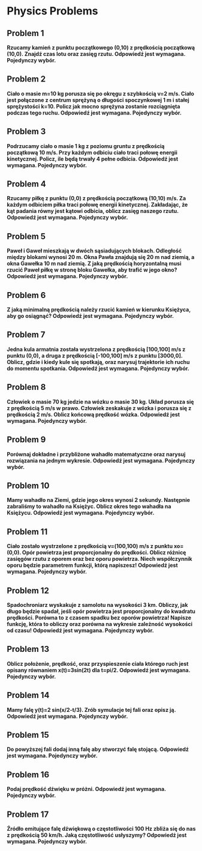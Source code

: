 # Physics Problems

## Problem 1
**Rzucamy kamień z punktu początkowego (0,10) z prędkością początkową (10,0). Znajdź czas lotu oraz zasięg rzutu. Odpowiedź jest wymagana. Pojedynczy wybór.**

## Problem 2
**Ciało o masie m=10 kg porusza się po okręgu z szybkością v=2 m/s. Ciało jest połączone z centrum sprężyną o długości spoczynkowej 1 m i stałej sprężystości k=10. Policz jak mocno sprężyna zostanie rozciągnięta podczas tego ruchu. Odpowiedź jest wymagana. Pojedynczy wybór.**

## Problem 3
**Podrzucamy ciało o masie 1 kg z poziomu gruntu z prędkością początkową 10 m/s. Przy każdym odbiciu ciało traci połowę energii kinetycznej. Policz, ile będą trwały 4 pełne odbicia. Odpowiedź jest wymagana. Pojedynczy wybór.**

## Problem 4
**Rzucamy piłkę z punktu (0,0) z prędkością początkową (10,10) m/s. Za każdym odbiciem piłka traci połowę energii kinetycznej. Zakładając, że kąt padania równy jest kątowi odbicia, oblicz zasięg naszego rzutu. Odpowiedź jest wymagana. Pojedynczy wybór.**

## Problem 5
**Paweł i Gaweł mieszkają w dwóch sąsiadujących blokach. Odległość między blokami wynosi 20 m. Okna Pawła znajdują się 20 m nad ziemią, a okna Gawełka 10 m nad ziemią. Z jaką prędkością horyzontalną musi rzucić Paweł piłkę w stronę bloku Gawełka, aby trafić w jego okno? Odpowiedź jest wymagana. Pojedynczy wybór.**

## Problem 6
**Z jaką minimalną prędkością należy rzucić kamień w kierunku Księżyca, aby go osiągnąć? Odpowiedź jest wymagana. Pojedynczy wybór.**

## Problem 7
**Jedna kula armatnia została wystrzelona z prędkością [100,100] m/s z punktu (0,0), a druga z prędkością [-100,100] m/s z punktu [3000,0]. Oblicz, gdzie i kiedy kule się spotkają, oraz narysuj trajektorie ich ruchu do momentu spotkania. Odpowiedź jest wymagana. Pojedynczy wybór.**

## Problem 8
**Człowiek o masie 70 kg jedzie na wózku o masie 30 kg. Układ porusza się z prędkością 5 m/s w prawo. Człowiek zeskakuje z wózka i porusza się z prędkością 2 m/s. Oblicz końcową prędkość wózka. Odpowiedź jest wymagana. Pojedynczy wybór.**

## Problem 9
**Porównaj dokładne i przybliżone wahadło matematyczne oraz narysuj rozwiązania na jednym wykresie. Odpowiedź jest wymagana. Pojedynczy wybór.**

## Problem 10
**Mamy wahadło na Ziemi, gdzie jego okres wynosi 2 sekundy. Następnie zabraliśmy to wahadło na Księżyc. Oblicz okres tego wahadła na Księżycu. Odpowiedź jest wymagana. Pojedynczy wybór.**

## Problem 11
**Ciało zostało wystrzelone z prędkością v=(100,100) m/s z punktu xo=(0,0). Opór powietrza jest proporcjonalny do prędkości. Oblicz różnicę zasięgów rzutu z oporem oraz bez oporu powietrza. Niech współczynnik oporu będzie parametrem funkcji, którą napiszesz! Odpowiedź jest wymagana. Pojedynczy wybór.**

## Problem 12
**Spadochroniarz wyskakuje z samolotu na wysokości 3 km. Obliczy, jak długo będzie spadał, jeśli opór powietrza jest proporcjonalny do kwadratu prędkości. Porówna to z czasem spadku bez oporów powietrza! Napisze funkcję, która to obliczy oraz porówna na wykresie zależność wysokości od czasu! Odpowiedź jest wymagana. Pojedynczy wybór.**

## Problem 13
**Oblicz położenie, prędkość, oraz przyspieszenie ciała którego ruch jest opisany równaniem x(t)=3sin(2t) dla t=pi/2. Odpowiedź jest wymagana. Pojedynczy wybór.**

## Problem 14
**Mamy falę y(t)=2 sin(x/2-t/3). Zrób symulacje tej fali oraz opisz ją. Odpowiedź jest wymagana. Pojedynczy wybór.**

## Problem 15
**Do powyższej fali dodaj inną falę aby stworzyć falę stojącą. Odpowiedź jest wymagana. Pojedynczy wybór.**

## Problem 16
**Podaj prędkość dźwięku w próżni. Odpowiedź jest wymagana. Pojedynczy wybór.**

## Problem 17
**Źródło emitujące falę dźwiękową o częstotliwości 100 Hz zbliża się do nas z prędkością 50 km/h. Jaką częstotliwość usłyszymy? Odpowiedź jest wymagana. Pojedynczy wybór.**
